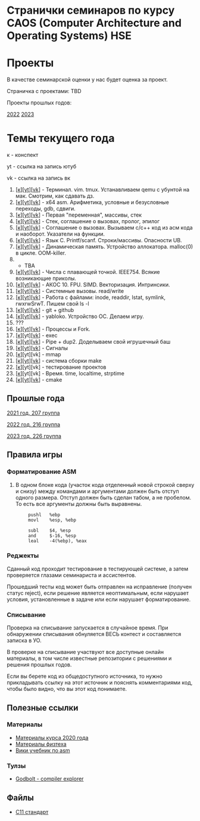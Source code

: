 # Странички семинаров по курсу CAOS (Computer Architecture and Operating Systems) HSE

# Проекты

В качестве семинарской оценки у нас будет оценка за проект.

Страничка с проектами: TBD

Проекты прошлых годов:

[2022](2022_216/projects)
[2023](2023-226/projects)

# Темы текущего года

к - конспект

yt - ссылка на запись ютуб

vk - ссылка на запись вк

1. [[к](01-intro)][[yt](https://youtu.be/ct35VNB5j60)][[vk](https://vk.com/video-221776054_456239032)] - Терминал. vim. tmux. Устанавливаем qemu с убунтой на мак. Смотрим, как сдавать дз.
2. [[к](02-asm)][[yt](https://youtu.be/BXmhZjrzliI)][[vk](https://vk.com/video-221776054_456239033)] - x64 asm. Арифметика, условные и безусловные переходы, gdb, сдвиги.
3. [[к](03-memory)][[yt](https://youtu.be/44okapcnBM0)][[vk](https://vk.com/video-221776054_456239034)] - Первая "переменная", массивы, стек
4. [[к](04-cdecl)][[yt](https://youtu.be/RsyL8UWR42o)][[vk](https://vk.com/video-221776054_456239035)] - Стек, соглашение о вызовах, пролог, эпилог
5. [[к](05-calling-conventions-2)][[yt](https://youtu.be/Rm3lkXXVf3w)][[vk](https://vk.com/video-221776054_456239036)] - Соглашение о вызовах. Вызываем c/c++ код из асм кода и наоборот. Указатели на функции.
6. [[к](06-c-basics)][[yt](https://youtu.be/Dy27sxfRakk)][[vk](https://vk.com/video-221776054_456239039)] - Язык C. Printf/scanf. Строки/массивы. Опасности UB.
7. [[к](07-c-memory)][[yt](https://youtu.be/bLqGNXUBEFM)][[vk](https://vk.com/video-221776054_456239040)] - Динамическая память. Устройство аллокатора. malloc(0) в цикле. OOM-killer.
8. - TBA
9. [[к](09-floats)][[yt](https://youtu.be/cRToBPl9yz0)][[vk](https://vk.com/video-221776054_456239041)] - Числа с плавающей точкой. IEEE754. Всякие возникающие приколы.
10. [[к](10-simd)][[yt](https://youtu.be/SGOaM2ruocI)][[vk](https://vkvideo.ru/video-221776054_456239042)] - АКОС 10. FPU. SIMD. Векторизация. Интринсики.
11. [[к](11-syscalls)][[yt](https://youtu.be/R7MbnfvVHdg)][[vk](https://vkvideo.ru/video-221776054_456239045)] - Системные вызовы. read/write
12. [[к](12-fs)][[yt](https://youtu.be/eMnMRuf1lNc)][[vk](https://vkvideo.ru/video-221776054_456239046)] - Работа с файлами: inode, readdir, lstat, symlink, rwxrwSrwT. Пишем свой ls -l
13. [[к](13-git)][[yt](https://youtu.be/lJugblvqpKY)][[vk](https://vkvideo.ru/video-221776054_456239047)] - git + github
14. [[к](14-yabloko)][[yt](https://youtu.be/Uu-COuOY8Oc)][[vk](https://vkvideo.ru/video-221776054_456239048)] - yabloko. Устройство ОС. Делаем игру.
15. ???
16. [[к](16-fork)][[yt](https://youtu.be/pZjlb8GF_Bg)][[vk](https://vkvideo.ru/video-221776054_456239049)] - Процессы и Fork.
17. [[к](17-exec)][yt][[vk](https://vkvideo.ru/video-221776054_456239054)] - exec
18. [[к](18-pipes)][[yt](https://youtu.be/5lqdXNpKEag)][[vk](https://vkvideo.ru/video-221776054_456239050)] - Pipe + dup2. Доделываем свой игрушечный баш
19. [[к](19-signal)][[yt](https://youtu.be/VQsQKi8Dig0)][[vk](https://vkvideo.ru/video-221776054_456239051)] - Сигналы
20. [[к](20-mmap)][yt][vk] - mmap
21. [[к](21-make)][[yt](https://youtu.be/mpcQwARhfDU)][[vk](https://vkvideo.ru/video-221776054_456239053)] - система сборки make
22. [[к](22-tests)][yt][vk] - тестирование проектов
23. [[к](23-time)][yt][vk] - Время. time, localtime, strptime
24. [[к](24-cmake)][[yt](https://youtu.be/fZh1D3NUVTo)][[vk](https://vkvideo.ru/video-221776054_456239055)] - cmake

## Прошлые года

[2021 год. 207 группа](2021_207)

[2022 год. 216 группа](2022_216)

[2023 год. 226 группа](2023-226)

## Правила игры

### Форматирование ASM

1. В одном блоке кода (участок кода отделенный новой строкой сверху и снизу) между командами и аргументами должен быть отступ одного размера. Отступ должен быть сделан табом, а не пробелом. То есть все аргументы должны быть выравнены.

```
        pushl   %ebp
        movl    %esp, %ebp

        subl    $4, %esp
        and     $-16, %esp
        leal    -4(%ebp), %eax
```

### Реджекты

Сданный код проходит тестирование в тестирующей системе, а затем проверяется глазами семинариста и ассистентов.

Прошедший тесты код может быть отправлен на исправление (получен статус reject), если решение является неоптимальным, если нарушает условия, установленные в задаче или если нарушает форматирование.

### Списывание

Проверка на списывание запускается в случайное время. При обнаружении списывания обнуляется ВЕСЬ контест и составляется записка в УО.

В проверке на списывание участвуют все доступные онлайн материалы, в том числе известные репозитории с решениями и решения прошлых годов.

Если вы берете код из общедоступного источника, то нужно прикладывать ссылку на этот источник и пояснять комментариями код, чтобы было видно, что вы этот код понимаете.



## Полезные ссылки

### Материалы

* [Материалы курса 2020 года](https://github.com/blackav/hse-caos-2020)
* [Материалы физтеха](https://github.com/victor-yacovlev/fpmi-caos)
* [Вики учебник по asm](https://ru.wikibooks.org/wiki/%D0%90%D1%81%D1%81%D0%B5%D0%BC%D0%B1%D0%BB%D0%B5%D1%80_%D0%B2_Linux_%D0%B4%D0%BB%D1%8F_%D0%BF%D1%80%D0%BE%D0%B3%D1%80%D0%B0%D0%BC%D0%BC%D0%B8%D1%81%D1%82%D0%BE%D0%B2_C)

### Тулзы

* [Godbolt - compiler explorer](https://gcc.godbolt.org/)

## Файлы

* [C11 стандарт](C11_standard.pdf)
